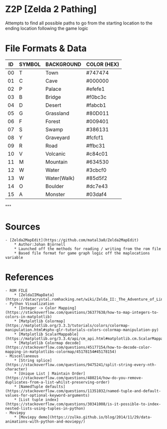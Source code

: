 # Z2P [Zelda 2 Pathing]

Attempts to find all possible paths to go from the starting location to the ending location
following the game logic

# File Formats & Data 


ID     | SYMBOL | BACKGROUND | COLOR (HEX) |
------ | ------ | ---------- | ----------- |
00     | T      | Town       | #747474     |
01     | C      | Cave       | #000000     |
02     | P      | Palace     | #efefe1     |
03     | B      | Bridge     | #f0bc3c     |
04     | D      | Desert     | #fabcb1     |
05     | G      | Grassland  | #80D011     |
06     | F      | Forest     | #009401     |
07     | S      | Swamp      | #386131     |
08     | Y      | Graveyard  | #fcfcf1     |
09     | R      | Road       | #ffbc31     |
10     | V      | Volcanic   | #c84c01     |
11     | M      | Mountain   | #634530     |
12     | W      | Water      | #3cbcf0     |
13     | W      | Water(Walk)| #85d5f2     |
14     | O      | Boulder    | #dc7e43     |
15     | A      | Monster    | #03daf4     |
"""



# Sources 
    - [Zelda2MapEdit](https://github.com/matal3a0/Zelda2MapEdit)
        * Author:Johan Björnell
        * Launched off the methods for reading / writing from the rom file
        * Based file format for game graph logic off the maplocations variable

# References
    - ROM FILE
        * [ZeldaIIMapData](https://datacrystal.romhacking.net/wiki/Zelda_II:_The_Adventure_of_Link:ROM_map#Overworld)
    - Python Visualization
        * [Integer -> Color Mapping](https://stackoverflow.com/questions/36377638/how-to-map-integers-to-colors-in-matplotlib)
        * [Matplotlib Colormap](https://matplotlib.org/3.3.3/tutorials/colors/colormap-manipulation.html#sphx-glr-tutorials-colors-colormap-manipulation-py)
        * [Matplotlib ScalarMappable](https://matplotlib.org/3.3.4/api/cm_api.html#matplotlib.cm.ScalarMappable)
        * [Matplotlib Colormap decode](https://stackoverflow.com/questions/45177154/how-to-decode-color-mapping-in-matplotlibs-colormap/45178154#45178154)
    - Miscellaneous 
        * [String splice](https://stackoverflow.com/questions/9475241/split-string-every-nth-character)
        * [Unique List | Maintain Order](https://stackoverflow.com/questions/480214/how-do-you-remove-duplicates-from-a-list-whilst-preserving-order)
        * [NamedTuple defaults](https://stackoverflow.com/questions/11351032/named-tuple-and-default-values-for-optional-keyword-arguments)
        * [List tuple index](https://stackoverflow.com/questions/30341008/is-it-possible-to-index-nested-lists-using-tuples-in-python)
    - Moviepy
        * [Moviepy demo](https://zulko.github.io/blog/2014/11/29/data-animations-with-python-and-moviepy/)
